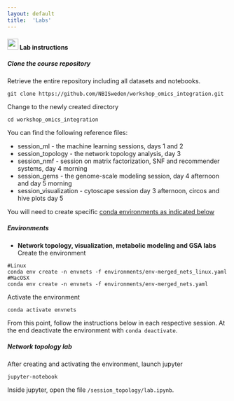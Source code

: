 ```yaml
---
layout: default
title:  'Labs'
---
```


#### <img border="0" src="https://www.svgrepo.com/show/7421/computer.svg" width="25" height="25"> Lab instructions

##### Clone the course repository

Retrieve the entire repository including all datasets and notebooks.
```
git clone https://github.com/NBISweden/workshop_omics_integration.git
```

Change to the newly created directory
```
cd workshop_omics_integration
```

You can find the following reference files:  
- session_ml - the machine learning sessions, days 1 and 2  
- session_topology - the network topology analysis, day 3  
- session_nmf - session on matrix factorization, SNF and recommender systems, day 4 morning  
- session_gems - the genome-scale modeling session, day 4 afternoon and day 5 morning  
- session_visualization - cytoscape session day 3 afternoon, circos and hive plots day 5  

You will need to create specific [conda environments as indicated below](#environments)

##### Environments
- **Network topology, visualization, metabolic modeling and GSA labs**
Create the environment
```
#Linux
conda env create -n envnets -f environments/env-merged_nets_linux.yaml
#MacOSX
conda env create -n envnets -f environments/env-merged_nets.yaml
```

Activate the environment
```
conda activate envnets
```

From this point, follow the instructions below in each respective session. At the end deactivate the environment with `conda deactivate`.


##### Network topology lab
After creating and activating the environment, launch jupyter
```
jupyter-notebook
```
Inside jupyter, open the file `/session_topology/lab.ipynb`.